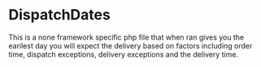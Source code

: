 # DispatchDates
This is a none framework specific php file that when ran gives you the earilest day you will expect the delivery based on factors including order time, dispatch exceptions, delivery exceptions and the delivery time.
